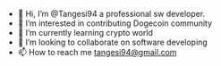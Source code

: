 - 👋 Hi, I’m @Tangesi94 a professional sw developer.
- 👀 I’m interested in contributing Dogecoin community 
- 🌱 I’m currently learning crypto world
- 💞️ I’m looking to collaborate on software developing
- 📫 How to reach me tangesi94@gmail.com

<!---
Tangesi94/Tangesi94 is a ✨ special ✨ repository because its `README.md` (this file) appears on your GitHub profile.
You can click the Preview link to take a look at your changes.
--->
